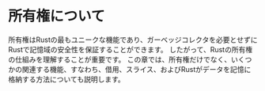# 所有権について

所有権はRustの最もユニークな機能であり、ガーベッジコレクタを必要とせずにRustで記憶域の安全性を保証することができます。
したがって、Rustの所有権の仕組みを理解することが重要です。
この章では、所有権だけでなく、いくつかの関連する機能、すなわち、借用、スライス、およびRustがデータを記憶に格納する方法についても説明します。
